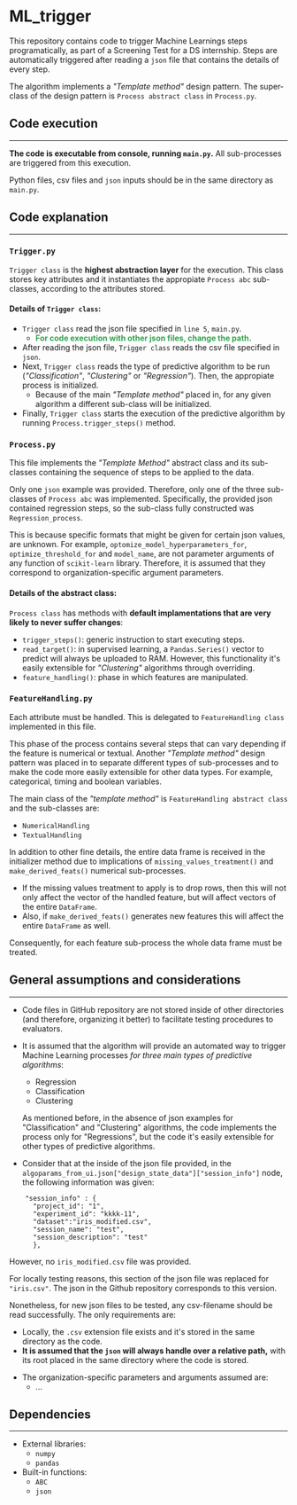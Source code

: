 # ML_trigger

This repository contains code to trigger Machine Learnings steps programatically,  as part of a Screening Test for a DS internship. Steps are automatically triggered after reading a ```json``` file that contains the details of every step.

The algorithm implements a *"Template method"* design pattern. The super-class of the design pattern is ```Process abstract class``` in ```Process.py```.

## Code execution
___

**The code is executable from console, running ```main.py```.** All sub-processes are triggered from this execution.

Python files, csv files and ```json``` inputs should be in the same directory as ```main.py```.

## Code explanation
___

### **```Trigger.py```**

```Trigger class``` is the **highest abstraction layer** for the execution. This class stores key attributes and it instantiates the appropiate ```Process abc``` sub-classes, according to the attributes stored.

#### Details of ```Trigger class```:

- ```Trigger class``` read the json file specified in ```line 5```, ```main.py```.
  - <span style="color: #30a44c
;">**For code execution with other json files, change the path.</span>**
- After reading the json file, ```Trigger class``` reads the csv file specified in ```json```.
- Next, ```Trigger class``` reads the type of predictive algorithm to be run (*"Classification"*, *"Clustering"* or *"Regression"*). Then, the appropiate process is initialized.
  - Because of the main *"Template method"* placed in, for any given algorithm a different sub-class will be initialized.
- Finally, ```Trigger class``` starts the execution <!-- Revisar --> of the predictive algorithm by running ```Process.trigger_steps()``` method.

### **```Process.py```**

This file implements the *"Template Method"* abstract class and its sub-classes containing the sequence of steps to be applied to the data.

Only one ```json``` example was provided. Therefore, only one of the three sub-classes of ```Process abc``` was implemented. Specifically, the provided json contained regression steps, so the sub-class fully constructed was ```Regression_process```.

<!-- Revisar -->
This is because specific formats that might be given for certain json values, are unknown. For example, ```optomize_model_hyperparameters_for```, ```optimize_threshold_for``` and ```model_name```, are not parameter arguments of any function of ```scikit-learn``` library. Therefore, it is assumed that they correspond to organization-specific argument parameters.

#### Details of the abstract class:

```Process class``` has methods with **default implamentations that are very likely to never suffer changes**:
  - ```trigger_steps()```: generic instruction to start executing steps.
  - ```read_target()```: in supervised learning, a ```Pandas.Series()``` vector to predict will always be uploaded to RAM. However, this functionality it's easily extensible for *"Clustering"* algorithms through overriding.
  - ```feature_handling()```: phase in which features are manipulated.

### **```FeatureHandling.py```**

Each attribute must be handled. This is delegated to ```FeatureHandling class``` implemented in this file.

This phase of the process contains several steps that can vary depending if the feature is numerical or textual. Another *"Template method"* design pattern was placed in to separate different types of sub-processes and to make the code more easily extensible for other data types. For example, categorical, timing and boolean variables.

The main class of the *"template method"* is ```FeatureHandling abstract class``` and the sub-classes are:
  - ```NumericalHandling```
  - ```TextualHandling```

In addition to other fine details, the entire data frame is received in the initializer method due to implications of ```missing_values_treatment()``` and ```make_derived_feats()``` numerical sub-processes.
  - If the missing values treatment to apply is to drop rows, then this will not only affect the vector of the handled feature, but will affect vectors of the entire ```DataFrame```.
  - Also, if ```make_derived_feats()``` generates new features this will affect the entire ```DataFrame``` as well.

Consequently, for each feature sub-process the whole data frame must be treated.


## General assumptions and considerations
___

- Code files in GitHub repository are not stored inside of other directories (and therefore, organizing it better) to facilitate testing procedures to evaluators.

- It is assumed that the algorithm will provide an automated way to trigger Machine Learning processes *for three main types of predictive algorithms*:
  - Regression
  - Classification
  - Clustering

  As mentioned before, in the absence of json examples for "Classification" and "Clustering" algorithms, the code implements the process only for "Regressions", but the code it's easily extensible for other types of predictive algorithms.

- Consider that at the inside of the json file provided, in the ```algoparams_from_ui.json["design_state_data"]["session_info"]``` node, the following information was given:

<!-- Revisar -->
  ```
      "session_info" : {
        "project_id": "1",
        "experiment_id": "kkkk-11",
        "dataset":"iris_modified.csv",
        "session_name": "test",
        "session_description": "test"
        },
  ```

  However, no ```iris_modified.csv``` file was provided.

  <!-- Revisar -->
  For locally testing reasons, this section of the json file was replaced for ```"iris.csv"```. The json in the Github repository corresponds to this version.
  
  Nonetheless, for new json files to be tested, any csv-filename should be read successfully. The only requirements are:

  - Locally, the ```.csv``` extension file exists and it's stored in the same directory as the code.
  - **It is assumed that the ```json``` will always handle over a relative path,** with its root placed in the same directory where the code is stored.

<!-- Revisar -->
- The organization-specific parameters and arguments assumed are:
  - ...

## Dependencies
___

- External libraries:
  - ```numpy```
  - ```pandas```
- Built-in functions:
  - ```ABC```
  - ```json```
